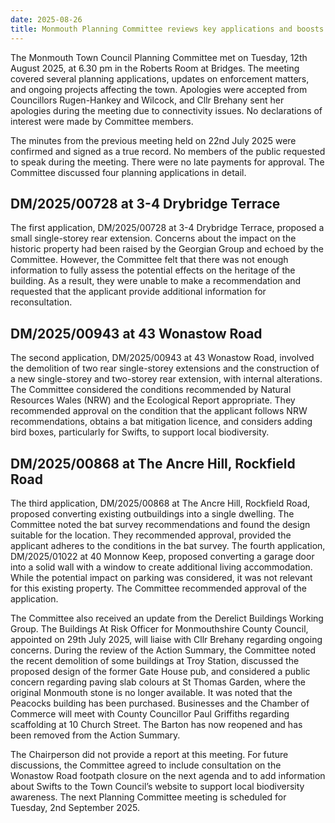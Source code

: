 ```yaml
---
date: 2025-08-26
title: Monmouth Planning Committee reviews key applications and boosts local safety and heritage protections
---
```


The Monmouth Town Council Planning Committee met on Tuesday, 12th August 2025, at 6.30 pm in the Roberts Room at Bridges. The meeting covered several planning applications, updates on enforcement matters, and ongoing projects affecting the town. Apologies were accepted from Councillors Rugen-Hankey and Wilcock, and Cllr Brehany sent her apologies during the meeting due to connectivity issues. No declarations of interest were made by Committee members.

The minutes from the previous meeting held on 22nd July 2025 were confirmed and signed as a true record. No members of the public requested to speak during the meeting. There were no late payments for approval. The Committee discussed four planning applications in detail.

## DM/2025/00728 at 3-4 Drybridge Terrace 

The first application, DM/2025/00728 at 3-4 Drybridge Terrace, proposed a small single-storey rear extension. Concerns about the impact on the historic property had been raised by the Georgian Group and echoed by the Committee. However, the Committee felt that there was not enough information to fully assess the potential effects on the heritage of the building. As a result, they were unable to make a recommendation and requested that the applicant provide additional information for reconsultation.

## DM/2025/00943 at 43 Wonastow Road

The second application, DM/2025/00943 at 43 Wonastow Road, involved the demolition of two rear single-storey extensions and the construction of a new single-storey and two-storey rear extension, with internal alterations. The Committee considered the conditions recommended by Natural Resources Wales (NRW) and the Ecological Report appropriate. They recommended approval on the condition that the applicant follows NRW recommendations, obtains a bat mitigation licence, and considers adding bird boxes, particularly for Swifts, to support local biodiversity.

## DM/2025/00868 at The Ancre Hill, Rockfield Road

The third application, DM/2025/00868 at The Ancre Hill, Rockfield Road, proposed converting existing outbuildings into a single dwelling. The Committee noted the bat survey recommendations and found the design suitable for the location. They recommended approval, provided the applicant adheres to the conditions in the bat survey. The fourth application, DM/2025/01022 at 40 Monnow Keep, proposed converting a garage door into a solid wall with a window to create additional living accommodation. While the potential impact on parking was considered, it was not relevant for this existing property. The Committee recommended approval of the application.

The Committee also received an update from the Derelict Buildings Working Group. The Buildings At Risk Officer for Monmouthshire County Council, appointed on 29th July 2025, will liaise with Cllr Brehany regarding ongoing concerns. During the review of the Action Summary, the Committee noted the recent demolition of some buildings at Troy Station, discussed the proposed design of the former Gate House pub, and considered a public concern regarding paving slab colours at St Thomas Garden, where the original Monmouth stone is no longer available. It was noted that the Peacocks building has been purchased. Businesses and the Chamber of Commerce will meet with County Councillor Paul Griffiths regarding scaffolding at 10 Church Street. The Barton has now reopened and has been removed from the Action Summary.

The Chairperson did not provide a report at this meeting. For future discussions, the Committee agreed to include consultation on the Wonastow Road footpath closure on the next agenda and to add information about Swifts to the Town Council’s website to support local biodiversity awareness. The next Planning Committee meeting is scheduled for Tuesday, 2nd September 2025.
